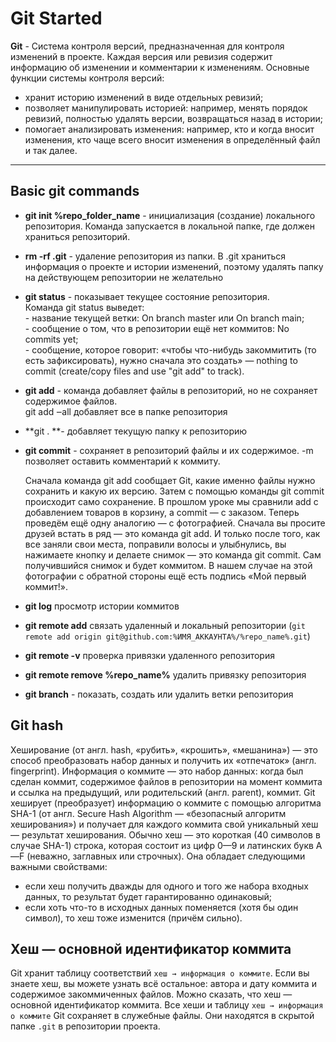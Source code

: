 # Git Started  

**Git** - Система контроля версий, предназначенная для контроля изменений в проекте. Каждая версия или ревизия содержит информацию об изменении и комментарии к изменениям.
Основные функции системы контроля версий:  
- хранит историю изменений в виде отдельных ревизий;
- позволяет манипулировать историей: например, менять порядок ревизий, полностью удалять версии, возвращаться назад в истории;
- помогает анализировать изменения: например, кто и когда вносит изменения, кто чаще всего вносит изменения в определённый файл и так далее.

---

## Basic git commands

- **git init %repo_folder_name** - инициализация (создание) локального репозитория. Команда запускается в локальной папке, где должен храниться репозиторий.  
- **rm -rf .git** - удаление репозитория из папки. В .git храниться информация о проекте и истории изменений, поэтому удалять папку на действующем репозитории не желательно  
- **git status** - показывает текущее состояние репозитория.  
	Команда git status выведет:    
    		- название текущей ветки: On branch master или On branch main;  
    		- сообщение о том, что в репозитории ещё нет коммитов: No commits yet;  
    		- сообщение, которое говорит: «чтобы что-нибудь закоммитить (то есть зафиксировать), нужно сначала это создать» — nothing to commit (create/copy files and use "git add" to track).  
- **git add** - команда добавляет файлы в репозиторий, но не сохраняет содержимое файлов.   
	git add ‒all добавляет все в папке репозитория  
- **git . **- добавляет текущую папку к репозиторию  
- **git commit** - сохраняет в репозиторий файлы и их содержимое. -m позволяет оставить комментарий к коммиту.   

	Сначала команда git add сообщает Git, какие именно файлы нужно сохранить и какую их версию. Затем с помощью команды git commit происходит само сохранение. 
	В прошлом уроке мы сравнили add c добавлением товаров в корзину, а commit — с заказом. Теперь проведём ещё одну аналогию — с фотографией.
	Сначала вы просите друзей встать в ряд — это команда git add. И только после того, как все заняли свои места, поправили волосы и улыбнулись, вы нажимаете кнопку и делаете снимок — это команда git commit. Сам получившийся снимок и будет коммитом. В нашем случае на этой фотографии с обратной стороны ещё есть подпись «Мой первый коммит!».

- **git log** просмотр истории коммитов 
- **git remote add** связать удаленный и локальный репозитории
	(```git remote add origin git@github.com:%ИМЯ_АККАУНТА%/%repo_name%.git```)
- **git remote -v** проверка привязки удаленного репозитория
- **git remote remove %repo_name%** удалить привязку репозитория
- **git branch** -  показать, создать или удалить ветки репозитория

## Git hash

Хешированиe (от англ. hash, «рубить», «крошить», «мешанина») — это способ преобразовать набор данных и получить их «отпечаток» (англ. fingerprint).
Информация о коммите — это набор данных: когда был сделан коммит, содержимое файлов в репозитории на момент коммита и ссылка на предыдущий, или родительский (англ. parent), коммит.
Git хеширует (преобразует) информацию о коммите с помощью алгоритма SHA-1 (от англ. Secure Hash Algorithm — «безопасный алгоритм хеширования») и получает для каждого коммита свой уникальный хеш — результат хеширования.
Обычно хеш — это короткая (40 символов в случае SHA-1) строка, которая состоит из цифр 0—9 и латинских букв A—F (неважно, заглавных или строчных). Она обладает следующими важными свойствами:
- если хеш получить дважды для одного и того же набора входных данных, то результат будет гарантированно одинаковый;
- если хоть что-то в исходных данных поменяется (хотя бы один символ), то хеш тоже изменится (причём сильно).

## Хеш — основной идентификатор коммита

Git хранит таблицу соответствий ```хеш → информация о коммите```. Если вы знаете хеш, вы можете узнать всё остальное: автора и дату коммита и содержимое закоммиченных файлов. Можно сказать, что хеш — основной идентификатор коммита.
Все хеши и таблицу ```хеш → информация о коммите``` Git сохраняет в служебные файлы. Они находятся в скрытой папке ```.git``` в репозитории проекта.
